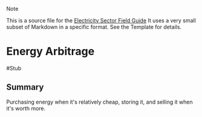 > [!NOTE] 
> This is a source file for the [Electricity Sector Field Guide](https://grahamlea.github.io/Electricity-Sector-Field-Guide/)
> It uses a very small subset of Markdown in a specific format. See the Template for details.

# Energy Arbitrage
#Stub


## Summary

Purchasing energy when it's relatively cheap, storing it, and selling it when it's worth more.

